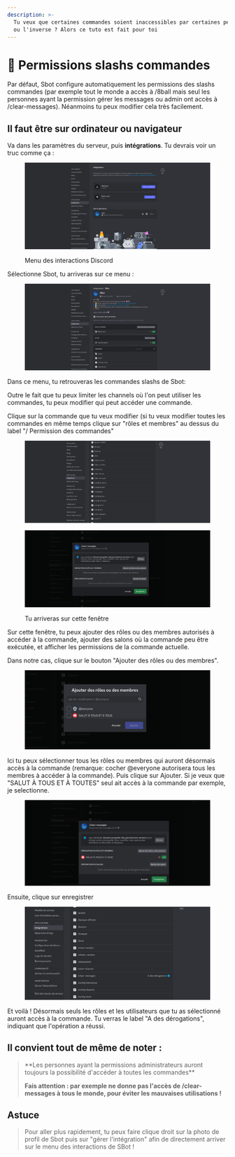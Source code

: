 ```yaml
---
description: >-
  Tu veux que certaines commandes soient inaccessibles par certaines personnes,
  ou l'inverse ? Alors ce tuto est fait pour toi
---
```


# 🔘 Permissions slashs commandes

Par défaut, Sbot configure automatiquement les permissions des slashs commandes (par exemple tout le monde a accès à /8ball mais seul les personnes ayant la permission gérer les messages ou admin ont accès à /clear-messages). Néanmoins tu peux modifier cela très facilement.

## Il faut être sur ordinateur ou navigateur

Va dans les paramètres du serveur, puis **intégrations**. Tu devrais voir un truc comme ça :

<figure><img src="../.gitbook/assets/interactions-permissions-1.png" alt="Menu des interactions Discord" width="563"><figcaption><p>Menu des interactions Discord</p></figcaption></figure>

Sélectionne Sbot, tu arriveras sur ce menu :

<figure><img src="../.gitbook/assets/interactions-permissions-2.png" alt=""><figcaption></figcaption></figure>

Dans ce menu, tu retrouveras les commandes slashs de Sbot:

Outre le fait que tu peux limiter les channels où l'on peut utiliser les commandes, tu peux modifier qui peut accéder une commande.

Clique sur la commande que tu veux modifier (si tu veux modifier toutes les commandes en même temps clique sur "rôles et membres" au dessus du label "/ Permission des commandes"

<figure><img src="../.gitbook/assets/interactions-permissions-3.png" alt=""><figcaption></figcaption></figure>

<figure><img src="../.gitbook/assets/interactions-permissions-4.png" alt=""><figcaption><p>Tu arriveras sur cette fenêtre</p></figcaption></figure>

Sur cette fenêtre, tu peux ajouter des rôles ou des membres autorisés à accéder à la commande, ajouter des salons où la commande peu être exécutée, et afficher les permissions de la commande actuelle.

Dans notre cas, clique sur le bouton "Ajouter des rôles ou des membres".

<figure><img src="../.gitbook/assets/interactions-permissions-5.png" alt=""><figcaption></figcaption></figure>

Ici tu peux sélectionner tous les rôles ou membres qui auront désormais accès à la commande (remarque: cocher @everyone autorisera tous les membres à accéder à la commande). Puis clique sur Ajouter. Si je veux que "SALUT À TOUS ET À TOUTES" seul ait accès à la commande par exemple, je selectionne.

<figure><img src="../.gitbook/assets/interactions-permissions-6.png" alt=""><figcaption></figcaption></figure>

Ensuite, clique sur enregistrer

<figure><img src="../.gitbook/assets/interactions-permissions-7.png" alt=""><figcaption></figcaption></figure>

Et voilà ! Désormais seuls les rôles et les utilisateurs que tu as sélectionné auront accès à la commande. Tu verras le label "A des dérogations", indiquant que l'opération a réussi.

## Il convient tout de même de noter :

> \*\*Les personnes ayant la permissions administrateurs auront toujours la possibilité d'accéder à toutes les commandes\*\*
>
> **Fais attention : par exemple ne donne pas l'accès de /clear-messages à tous le monde, pour éviter les mauvaises utilisations !**

## Astuce

> Pour aller plus rapidement, tu peux faire clique droit sur la photo de profil de Sbot puis sur "gérer l'intégration" afin de directement arriver sur le menu des interactions de SBot !

